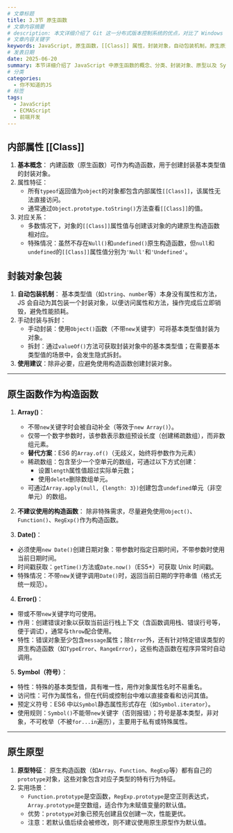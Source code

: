 ```yaml
---
# 文章标题
title: 3.3节 原生函数
# 文章内容摘要
# description: 本文详细介绍了 Git 这一分布式版本控制系统的优点，对比了 Windows 与 macOS/Linux 系统下的常用命令，讲解了 vim 操作模式及常用命令，还阐述了 Git 的基本配置、特定项目配置和命令缩写设置等内容。
# 文章内容关键字
keywords: JavaScript, 原生函数，[[Class]] 属性，封装对象，自动包装机制，原生原型，Symbol, Error 对象
# 发表日期
date: 2025-06-20
summary: 本节详细介绍了 JavaScript 中原生函数的概念、分类、封装对象、原型以及 Symbol 和 Error 对象的使用方法。
# 分类
categories:
  - 你不知道的JS
# 标签
tags:
  - JavaScript
  - ECMAScript
  - 前端开发
---
```


## 内部属性 [[Class]]

1. **基本概念**：
   内建函数（原生函数）可作为构造函数，用于创建封装基本类型值的封装对象。
2. 属性特征：
   - 所有`typeof`返回值为`object`的对象都包含内部属性`[[Class]]`，该属性无法直接访问。
   - 通常通过`Object.prototype.toString()`方法查看`[[Class]]`的值。
3. 对应关系：
   - 多数情况下，对象的`[[Class]]`属性值与创建该对象的内建原生构造函数相对应。
   - 特殊情况：虽然不存在`Null()`和`undefined()`原生构造函数，但`null`和`undefined`的`[[Class]]`属性值分别为`'Null'`和`'Undefined'`。

## 封装对象包装

1. **自动包装机制**：
   基本类型值（如`string`、`number`等）本身没有属性和方法，JS 会自动为其包装一个封装对象，以便访问属性和方法，操作完成后立即销毁，避免性能损耗。
2. 手动封装与拆封：
   - 手动封装：使用`Object()`函数（不带`new`关键字）可将基本类型值封装为对象。
   - 拆封：通过`valueOf()`方法可获取封装对象中的基本类型值；在需要基本类型值的场景中，会发生隐式拆封。
3. **使用建议**：除非必要，应避免使用构造函数创建封装对象。

---

## 原生函数作为构造函数

1. **Array()**：
   - 不带`new`关键字时会被自动补全（等效于`new Array()`）。
   - 仅带一个数字参数时，该参数表示数组预设长度（创建稀疏数组），而非数组元素。
   - **替代方案**：ES6 的`Array.of()`（无歧义，始终将参数作为元素）
   - 稀疏数组：包含至少一个空单元的数组，可通过以下方式创建：
     - 设置`length`属性值超过实际单元数；
     - 使用`delete`删除数组单元。
   - 可通过`Array.apply(null, {length: 3})`创建包含`undefined`单元（非空单元）的数组。
2. **不建议使用的构造函数**：
   除非特殊需求，尽量避免使用`Object()`、`Function()`、`RegExp()`作为构造函数。

3. **Date()**：

- 必须使用`new Date()`创建日期对象：带参数时指定日期时间，不带参数时使用当前日期时间。
- 时间戳获取：`getTime()`方法或`Date.now()`（ES5+）可获取 Unix 时间戳。
- 特殊情况：不带`new`关键字调用`Date()`时，返回当前日期的字符串值（格式无统一规范）。

4. **Error()**：

- 带或不带`new`关键字均可使用。
- 作用：创建错误对象以获取当前运行栈上下文（含函数调用栈、错误行号等，便于调试），通常与`throw`配合使用。
- 特性：错误对象至少包含`message`属性；除`Error`外，还有针对特定错误类型的原生构造函数（如`TypeError`、`RangeError`），这些构造函数在程序异常时自动调用。

5. **Symbol（符号）**：

- 特性：特殊的基本类型值，具有唯一性，用作对象属性名时不易重名。
- 访问性：可作为属性名，但在代码或控制台中难以直接查看和访问其值。
- 预定义符号：ES6 中以`Symbol`静态属性形式存在（如`Symbol.iterator`）。
- 使用规则：`Symbol()`不能带`new`关键字（否则报错）；符号是基本类型，非对象，不可枚举（不被`for...in`遍历），主要用于私有或特殊属性。

---

## 原生原型

1. **原型特征**：
   原生构造函数（如`Array`、`Function`、`RegExp`等）都有自己的`prototype`对象，这些对象包含对应子类型的特有行为特征。
2. 实用场景：
   - `Function.prototype`是空函数，`RegExp.prototype`是空正则表达式，`Array.prototype`是空数组，适合作为未赋值变量的默认值。
   - 优势：`prototype`对象已预先创建且仅创建一次，性能更优。
   - 注意：若默认值后续会被修改，则不建议使用原生原型作为默认值。
